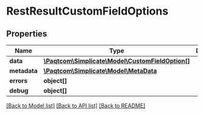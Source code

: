 # RestResultCustomFieldOptions

## Properties

 Name         | Type                                                                  | Description | Notes      
--------------|-----------------------------------------------------------------------|-------------|------------
 **data**     | [**\Paqtcom\Simplicate\Model\CustomFieldOption[]**](CustomFieldOption.md) |             | [optional] 
 **metadata** | [**\Paqtcom\Simplicate\Model\MetaData**](MetaData.md)                     |             | [optional] 
 **errors**   | **object[]**                                                          |             | [optional] 
 **debug**    | **object[]**                                                          |             | [optional] 

[[Back to Model list]](../README.md#documentation-for-models) [[Back to API list]](../README.md#documentation-for-api-endpoints) [[Back to README]](../README.md)


